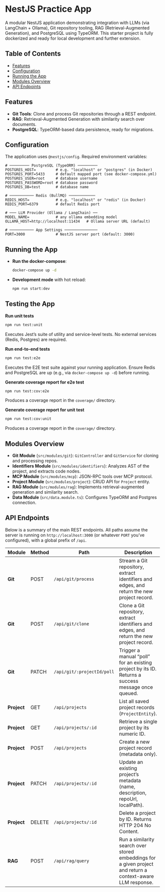 # NestJS Practice App

A modular NestJS application demonstrating integration with LLMs (via LangChain + Ollama), Git repository tooling, RAG (Retrieval-Augmented Generation), and PostgreSQL using TypeORM. This starter project is fully dockerized and ready for local development and further extension.

## Table of Contents

- [Features](#features)
- [Configuration](#configuration)
- [Running the App](#running-the-app)
- [Modules Overview](#modules-overview)
- [API Endpoints](#api-endpoints)

## Features

- **Git Tools**: Clone and process Git repositories through a REST endpoint.
- **RAG**: Retrieval-Augmented Generation with similarity search over documents.
- **PostgreSQL**: TypeORM-based data persistence, ready for migrations.

## Configuration

The application uses `@nestjs/config`. Required environment variables:

```dotenv
# ───────── PostgreSQL (TypeORM) ─────────
POSTGRES_HOST=         # e.g. "localhost" or "postgres" (in Docker)
POSTGRES_PORT=5433     # default mapped port (see docker-compose.yml)
POSTGRES_USER=root     # database username
POSTGRES_PASSWORD=root # database password
POSTGRES_DB=test       # database name

# ─────────── Redis (BullMQ) ────────────
REDIS_HOST=            # e.g. "localhost" or "redis" (in Docker)
REDIS_PORT=6379        # default Redis port

# ─── LLM Provider (Ollama / LangChain) ──
MODEL_NAME=            # any ollama embedding model
OLLAMA_HOST=http://localhost:11434   # Ollama server URL (default)

# ─────────── App Settings ───────────────
PORT=3000              # NestJS server port (default: 3000)
```

## Running the App


- **Run the docker-compose**:

  ```bash
  docker-compose up -d
  ```

- **Development mode** with hot reload:

  ```bash
  npm run start:dev
  ```

## Testing the App

**Run unit tests**

```bash
npm run test:unit
```

Executes Jest’s suite of utility and service-level tests. No external services (Redis, Postgres) are required.

**Run end-to-end tests**

```bash
npm run test:e2e
```

Executes the E2E test suite against your running application. Ensure Redis and PostgreSQL are up (e.g., via `docker-compose up -d`) before running.

**Generate coverage report for e2e test**

```bash
npm run test:cov:e2e
```

Produces a coverage report in the `coverage/` directory.

**Generate coverage report for unit test**

```bash
npm run test:cov:unit
```

Produces a coverage report in the `coverage/` directory.

## Modules Overview

- **Git Module** (`src/modules/git`): `GitController` and `GitService` for cloning and processing repos.
- **Identifiers Module** (`src/modules/identifiers`): Analyzes AST of the project, and extracts code nodes.
- **MCP Module** (`src/modules/mcp`): JSON-RPC tools over MCP protocol.
- **Project Module** (`src/modules/project`): CRUD API for `Project` entity.
- **RAG Module** (`src/modules/rag`): Implements retrieval-augmented generation and similarity search.
- **Data Module** (`src/data.module.ts`): Configures TypeORM and Postgres connection.


## API Endpoints

Below is a summary of the main REST endpoints. All paths assume the server is running on `http://localhost:3000` (or whatever `PORT` you’ve configured), with a global prefix of `/api`.

| Module      | Method | Path                       | Description                                                                                                   |
| ----------- | ------ | -------------------------- | ------------------------------------------------------------------------------------------------------------- |
| **Git**     | POST   | `/api/git/process`         | Stream a Git repository, extract identifiers and edges, and return the new project record.                    |
| **Git**     | POST   | `/api/git/clone`           | Clone a Git repository, extract identifiers and edges, and return the new project record.                     |
| **Git**     | PATCH  | `/api/git/:projectId/poll` | Trigger a manual “poll” for an existing project by its ID. Returns a success message once queued.             |
| **Project** | GET    | `/api/projects`            | List all saved project records (`ProjectEntity`).                                                             |
| **Project** | GET    | `/api/projects/:id`        | Retrieve a single project by its numeric ID.                                                                  |
| **Project** | POST   | `/api/projects`            | Create a new project record (metadata only).                                                                  |
| **Project** | PATCH  | `/api/projects/:id`        | Update an existing project’s metadata (name, description, repoUrl, localPath).                                |
| **Project** | DELETE | `/api/projects/:id`        | Delete a project by ID. Returns HTTP 204 No Content.                                                          |
| **RAG**     | POST   | `/api/rag/query`           | Run a similarity search over stored embeddings for a given project and return a context-aware LLM response.   |

